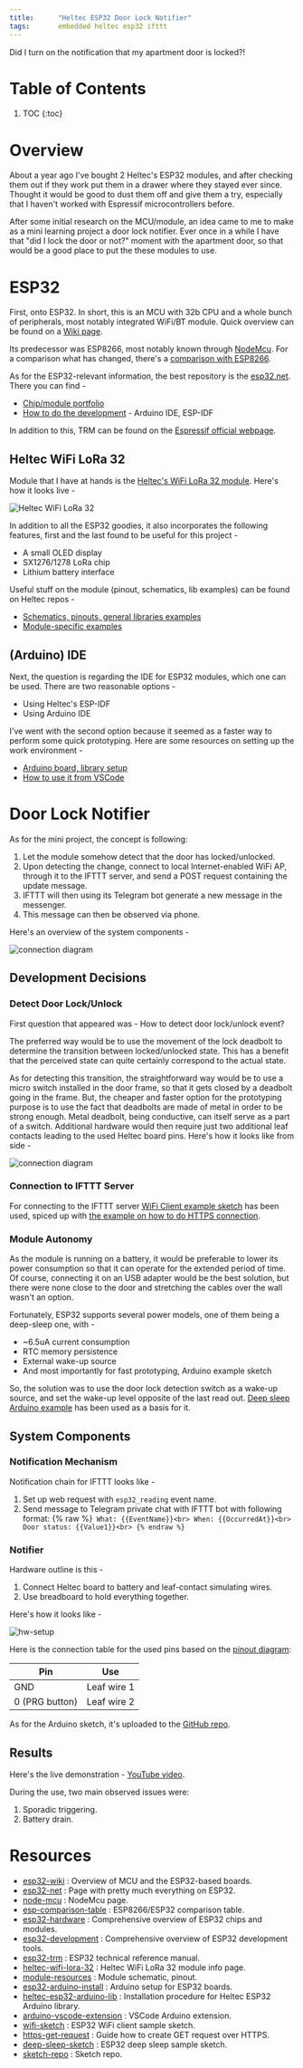 ```yaml
---
title:      "Heltec ESP32 Door Lock Notifier"
tags:       embedded heltec esp32 ifttt
---
```


Did I turn on the notification that my apartment door is locked?!

# Table of Contents

1.  TOC
{:toc}

# Overview

About a year ago I've bought 2 Heltec's ESP32 modules, and after
checking them out if they work put them in a drawer where they stayed
ever since. Thought it would be good to dust them off and give them a
try, especially that I haven't worked with Espressif microcontrollers
before.

After some initial research on the MCU/module, an idea came to me to
make as a mini learning project a door lock notifier. Ever once in a
while I have that "did I lock the door or not?" moment with the
apartment door, so that would be a good place to put the these modules
to use.

# ESP32

First, onto ESP32. In short, this is an MCU with 32b CPU and a whole
bunch of peripherals, most notably integrated WiFi/BT module. Quick
overview can be found on a [Wiki page][esp32-wiki].

Its predecessor was ESP8266, most notably known through
[NodeMcu][node-mcu]. For a comparison what has changed, there's a
[comparison with ESP8266][esp-comparison-table].

As for the ESP32-relevant information, the best repository is the
[esp32.net][esp32-net]. There you can find -

*   [Chip/module portfolio][esp32-hardware]
*   [How to do the development][esp32-development] - Arduino IDE,
    ESP-IDF

In addition to this, TRM can be found on the [Espressif official
webpage][esp32-trm].

## Heltec WiFi LoRa 32

Module that I have at hands is the [Heltec's WiFi LoRa 32
module][heltec-wifi-lora-32]. Here's how it looks live -

![Heltec WiFi LoRa 32](/assets/posts/guides/2019-08-11-heltec-esp32-door-lock-notifier/heltec-wifi-lora-32.jpg)

In addition to all the ESP32 goodies, it also incorporates the following
features, first and the last found to be useful for this project -

*   A small OLED display
*   SX1276/1278 LoRa chip
*   Lithium battery interface

Useful stuff on the module (pinout, schematics, lib examples) can be
found on Heltec repos -

*   [Schematics, pinouts, general libraries examples][module-resources]
*   [Module-specific examples][heltec-esp32-arduino-lib]

## (Arduino) IDE

Next, the question is regarding the IDE for ESP32 modules, which one can
be used. There are two reasonable options -

*   Using Heltec's ESP-IDF
*   Using Arduino IDE

I've went with the second option because it seemed as a faster way to
perform some quick prototyping. Here are some resources on setting up
the work environment -

*   [Arduino board, library setup][heltec-esp32-arduino-lib]
*   [How to use it from VSCode][arduino-vscode-extension]

# Door Lock Notifier

As for the mini project, the concept is following:

1.  Let the module somehow detect that the door has locked/unlocked.
2.  Upon detecting the change, connect to local Internet-enabled WiFi
    AP, through it to the IFTTT server, and send a POST request
    containing the update message.
3.  IFTTT will then using its Telegram bot generate a new message in the
    messenger.
4.  This message can then be observed via phone.

Here's an overview of the system components -

![connection diagram](/assets/posts/guides/2019-08-11-heltec-esp32-door-lock-notifier/connection-diagram.png)

## Development Decisions

### Detect Door Lock/Unlock

First question that appeared was - How to detect door lock/unlock event?

The preferred way would be to use the movement of the lock deadbolt to
determine the transition between locked/unlocked state. This has a
benefit that the perceived state can quite certainly correspond to the
actual state.

As for detecting this transition, the straightforward way would be to
use a micro switch installed in the door frame, so that it gets closed
by a deadbolt going in the frame. But, the cheaper and faster option for
the prototyping purpose is to use the fact that deadbolts are made of
metal in order to be strong enough. Metal deadbolt, being conductive,
can itself serve as a part of a switch. Additional hardware would then
require just two additional leaf contacts leading to the used Heltec
board pins. Here's how it looks like from side -

![connection diagram](/assets/posts/guides/2019-08-11-heltec-esp32-door-lock-notifier/deadbolt-sketch.jpg)

### Connection to IFTTT Server

For connecting to the IFTTT server [WiFi Client example
sketch][wifi-sketch] has been used, spiced up with [the example on how
to do HTTPS connection][https-get-request].

### Module Autonomy

As the module is running on a battery, it would be preferable to lower
its power consumption so that it can operate for the extended period of
time. Of course, connecting it on an USB adapter would be the best
solution, but there were none close to the door and stretching the
cables over the wall wasn't an option.

Fortunately, ESP32 supports several power models, one of them being a
deep-sleep one, with -

*   ~6.5uA current consumption
*   RTC memory persistence
*   External wake-up source
*   And most importantly for fast prototyping, Arduino example sketch

So, the solution was to use the door lock detection switch as a wake-up
source, and set the wake-up level opposite of the last read out. [Deep
sleep Arduino example][deep-sleep-sketch] has been used as a basis for
it.

## System Components

### Notification Mechanism

Notification chain for IFTTT looks like -

1.  Set up web request with `esp32_reading` event name.
2.  Send message to Telegram private chat with IFTTT bot with following
    format:
    {% raw %}```
    What: {{EventName}}<br>
    When: {{OccurredAt}}<br>
    Door status: {{Value1}}<br>
    {% endraw %}```


### Notifier

Hardware outline is this -

1.  Connect Heltec board to battery and leaf-contact simulating wires.
2.  Use breadboard to hold everything together.

Here's how it looks like -

![hw-setup](/assets/posts/guides/2019-08-11-heltec-esp32-door-lock-notifier/hw-setup.jpg)

Here is the connection table for the used pins based on the [pinout
diagram][module-resources]:

|Pin            |Use
|---            |---
|GND            |Leaf wire 1
|0 (PRG button) |Leaf wire 2

As for the Arduino sketch, it's uploaded to the [GitHub
repo][sketch-repo].

## Results

Here's the live demonstration - [YouTube
video](https://www.youtube.com/watch?v=mfEv6WS8OTA).

During the use, two main observed issues were:

1.  Sporadic triggering.
2.  Battery drain.

# Resources

*   [esp32-wiki] : Overview of MCU and the ESP32-based boards.
*   [esp32-net] : Page with pretty much everything on ESP32.
*   [node-mcu] : NodeMcu page.
*   [esp-comparison-table] : ESP8266/ESP32 comparison table.
*   [esp32-hardware] : Comprehensive overview of ESP32 chips and
    modules.
*   [esp32-development] : Comprehensive overview of ESP32 development
    tools.
*   [esp32-trm] : ESP32 technical reference manual.
*   [heltec-wifi-lora-32] : Heltec WiFi LoRa 32 module info page.
*   [module-resources] : Module schematic, pinout.
*   [esp32-arduino-install] : Arduino setup for ESP32 boards.
*   [heltec-esp32-arduino-lib] : Installation procedure for Heltec ESP32
    Arduino library.
*   [arduino-vscode-extension] : VSCode Arduino extension.
*   [wifi-sketch] : ESP32 WiFi client sample sketch.
*   [https-get-request] : Guide how to create GET request over HTTPS.
*   [deep-sleep-sketch] : ESP32 deep sleep sample sketch.
*   [sketch-repo] : Sketch repo.

[esp32-wiki]: <https://en.wikipedia.org/wiki/ESP32>
[esp32-net]: <http://esp32.net/>
[node-mcu]: <https://www.nodemcu.com/index_en.html>
[esp-comparison-table]: <https://www.cnx-software.com/2016/03/25/esp8266-and-esp32-differences-in-one-single-table/>
[esp32-hardware]: <http://esp32.net/#Hardware>
[esp32-development]: <http://esp32.net/#Development>
[esp32-trm]: <https://www.espressif.com/sites/default/files/documentation/esp32_technical_reference_manual_en.pdf>
[heltec-wifi-lora-32]: <https://heltec.org/project/wifi-lora-32/>
[module-resources]: <https://github.com/Heltec-Aaron-Lee/WiFi_Kit_series>
[esp32-arduino-install]: <https://github.com/espressif/arduino-esp32/blob/master/docs/arduino-ide/boards_manager.md>
[heltec-esp32-arduino-lib]: <https://github.com/HelTecAutomation/Heltec_ESP32>
[arduino-vscode-extension]: <https://marketplace.visualstudio.com/items?itemName=vsciot-vscode.vscode-arduino>
[wifi-sketch]: <https://github.com/espressif/arduino-esp32/tree/master/libraries/WiFi/examples/WiFiClient>
[https-get-request]: <https://techtutorialsx.com/2017/11/18/esp32-arduino-https-get-request/>
[deep-sleep-sketch]: <https://github.com/espressif/arduino-esp32/tree/master/libraries/ESP32/examples/DeepSleep/ExternalWakeUp>
[sketch-repo]: <https://github.com/kibihrchak/door-lock-notifier>
